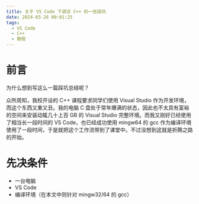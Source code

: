 ```yaml
---
title: 关于 VS Code 下调试 C++ 的一些踩坑
date: 2024-03-26 00:01:25
tags:
  - VS Code
  - C++
  - 教程
---
```


# 前言

为什么想到写这么一篇踩坑总结呢？

众所周知，我校开设的 C++ 课程要求同学们使用 Visual Studio 作为开发环境，而这个东西又重又丑。我的电脑 C 盘处于常年爆满的状态，因此也不太具有富裕的空间来安装动辄几十上百 GB 的 Visual Studio 完整环境。而我又刚好已经使用了相当长一段时间的 VS Code，也已经成功使用 mingw64 的 gcc 作为编译环境使用了一段时间，于是就把这个工作流带到了课堂中。不过没想到这就是折腾之路的开始。

# 先决条件

- 一台电脑
- VS Code
- 编译环境（在本文中则针对 mingw32/64 的 gcc）


